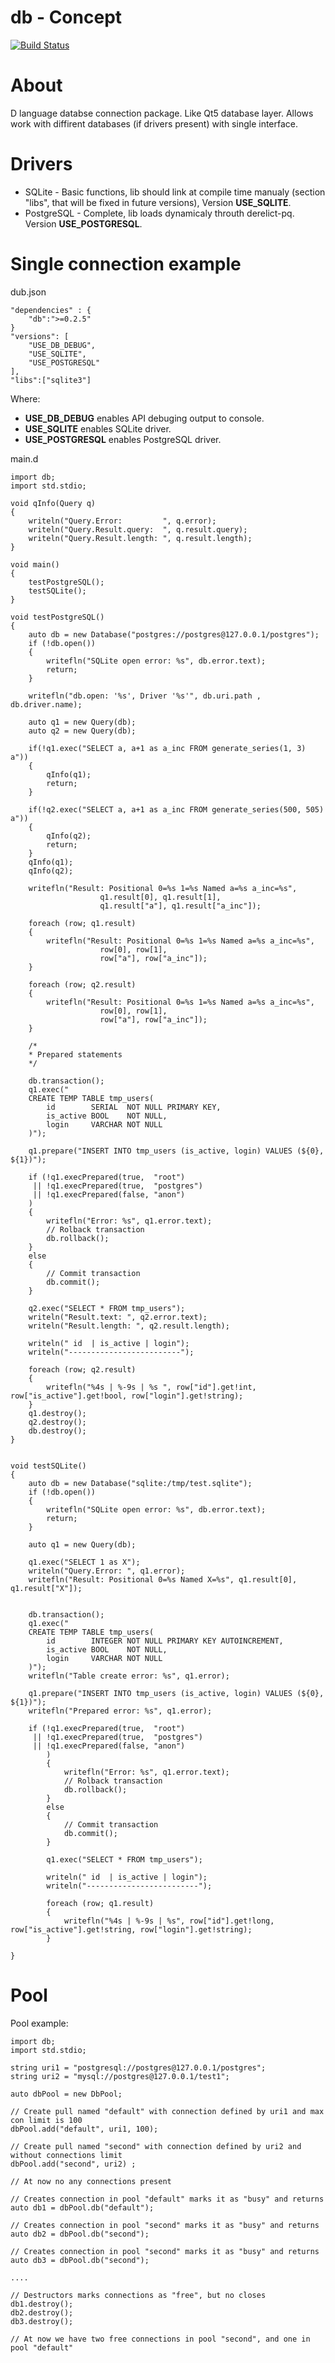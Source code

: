 db - Concept
=======================
[![Build Status](https://travis-ci.org/anton-dutov/db.svg?branch=master)](https://travis-ci.org/anton-dutov/db)


About
=====
D language databse connection package. Like Qt5 database layer.
Allows work with diffirent databases (if drivers present) with single interface.

Drivers
=======
* SQLite - Basic functions, lib should
link at compile time manualy (section "libs", that will be fixed in future versions), Version **USE_SQLITE**.
* PostgreSQL - Complete, lib loads dynamicaly throuth derelict-pq. Version **USE_POSTGRESQL**.

Single connection example
=========================
dub.json

    "dependencies" : {
        "db":">=0.2.5"
    }
    "versions": [
        "USE_DB_DEBUG",
        "USE_SQLITE",
        "USE_POSTGRESQL"
    ],
    "libs":["sqlite3"]

Where:
* **USE_DB_DEBUG** enables API debuging output to console.
* **USE_SQLITE** enables SQLite driver.
* **USE_POSTGRESQL** enables PostgreSQL driver.

main.d

    import db;
    import std.stdio;

    void qInfo(Query q)
    {
        writeln("Query.Error:         ", q.error);
        writeln("Query.Result.query:  ", q.result.query);
        writeln("Query.Result.length: ", q.result.length);
    }

    void main()
    {
        testPostgreSQL();
        testSQLite();
    }

    void testPostgreSQL()
    {
        auto db = new Database("postgres://postgres@127.0.0.1/postgres"); 
        if (!db.open())
        {
            writefln("SQLite open error: %s", db.error.text);
            return;
        }
        
        writefln("db.open: '%s', Driver '%s'", db.uri.path , db.driver.name);

        auto q1 = new Query(db);
        auto q2 = new Query(db);
        
        if(!q1.exec("SELECT a, a+1 as a_inc FROM generate_series(1, 3) a"))
        {
            qInfo(q1);
            return;
        }
            
        if(!q2.exec("SELECT a, a+1 as a_inc FROM generate_series(500, 505) a")) 
        {
            qInfo(q2);
            return;
        }
        qInfo(q1);
        qInfo(q2);
        
        writefln("Result: Positional 0=%s 1=%s Named a=%s a_inc=%s",
                        q1.result[0], q1.result[1],
                        q1.result["a"], q1.result["a_inc"]);
        
        foreach (row; q1.result)
        {
            writefln("Result: Positional 0=%s 1=%s Named a=%s a_inc=%s",
                        row[0], row[1],
                        row["a"], row["a_inc"]);
        }

        foreach (row; q2.result)
        {
            writefln("Result: Positional 0=%s 1=%s Named a=%s a_inc=%s",
                        row[0], row[1],
                        row["a"], row["a_inc"]);
        }

        /*
        * Prepared statements
        */

        db.transaction();
        q1.exec("
        CREATE TEMP TABLE tmp_users(
            id        SERIAL  NOT NULL PRIMARY KEY,
            is_active BOOL    NOT NULL,
            login     VARCHAR NOT NULL
        )");

        q1.prepare("INSERT INTO tmp_users (is_active, login) VALUES (${0}, ${1})");

        if (!q1.execPrepared(true,  "root")
         || !q1.execPrepared(true,  "postgres")
         || !q1.execPrepared(false, "anon")
        )
        {
            writefln("Error: %s", q1.error.text);
            // Rolback transaction
            db.rollback();
        }
        else
        {
            // Commit transaction
            db.commit();
        }

        q2.exec("SELECT * FROM tmp_users");
        writeln("Result.text: ", q2.error.text);
        writeln("Result.length: ", q2.result.length);

        writeln(" id  | is_active | login");
        writeln("-------------------------");

        foreach (row; q2.result)
        {
            writefln("%4s | %-9s | %s ", row["id"].get!int, row["is_active"].get!bool, row["login"].get!string);
        }
        q1.destroy();
        q2.destroy();
        db.destroy();
    }


    void testSQLite()
    {
        auto db = new Database("sqlite:/tmp/test.sqlite"); 
        if (!db.open())
        {
            writefln("SQLite open error: %s", db.error.text);
            return;
        }

        auto q1 = new Query(db);
            
        q1.exec("SELECT 1 as X");
        writeln("Query.Error: ", q1.error);
        writefln("Result: Positional 0=%s Named X=%s", q1.result[0], q1.result["X"]);

            
        db.transaction();
        q1.exec("
        CREATE TEMP TABLE tmp_users(
            id        INTEGER NOT NULL PRIMARY KEY AUTOINCREMENT,
            is_active BOOL    NOT NULL,
            login     VARCHAR NOT NULL
        )");
        writefln("Table create error: %s", q1.error);

        q1.prepare("INSERT INTO tmp_users (is_active, login) VALUES (${0}, ${1})");
        writefln("Prepared error: %s", q1.error);

        if (!q1.execPrepared(true,  "root")
         || !q1.execPrepared(true,  "postgres")
         || !q1.execPrepared(false, "anon")
            )
            {
                writefln("Error: %s", q1.error.text);
                // Rolback transaction
                db.rollback();
            }
            else
            {
                // Commit transaction
                db.commit();
            }

            q1.exec("SELECT * FROM tmp_users");

            writeln(" id  | is_active | login");
            writeln("-------------------------");

            foreach (row; q1.result)
            {
                writefln("%4s | %-9s | %s", row["id"].get!long, row["is_active"].get!string, row["login"].get!string);
            }

    }


Pool
====
Pool example:

    import db;
    import std.stdio;

    string uri1 = "postgresql://postgres@127.0.0.1/postgres";
    string uri2 = "mysql://postgres@127.0.0.1/test1";

    auto dbPool = new DbPool;

    // Create pull named "default" with connection defined by uri1 and max con limit is 100
    dbPool.add("default", uri1, 100);

    // Create pull named "second" with connection defined by uri2 and without connections limit
    dbPool.add("second", uri2) ;

    // At now no any connections present

    // Creates connection in pool "default" marks it as "busy" and returns
    auto db1 = dbPool.db("default");

    // Creates connection in pool "second" marks it as "busy" and returns
    auto db2 = dbPool.db("second");

    // Creates connection in pool "second" marks it as "busy" and returns
    auto db3 = dbPool.db("second");

    ....

    // Destructors marks connections as "free", but no closes
    db1.destroy();
    db2.destroy();
    db3.destroy();

    // At now we have two free connections in pool "second", and one in pool "default"


